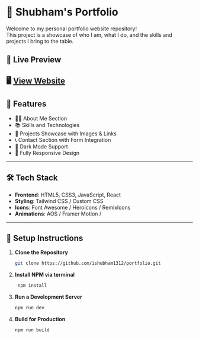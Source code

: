 # 💼 Shubham's Portfolio

Welcome to my personal portfolio website repository!  
This project is a showcase of who I am, what I do, and the skills and projects I bring to the table.

## 🚀 Live Preview

🖥️ [View Website](https://ishubham1312.netlify.app/) 
---

## 📌 Features

- 🧑‍💻 About Me Section
- 📚 Skills and Technologies
- 💼 Projects Showcase with Images & Links
- 📞 Contact Section with Form Integration
- 🌙 Dark Mode Support
- 📱 Fully Responsive Design

---

## 🛠️ Tech Stack

- **Frontend**: HTML5, CSS3, JavaScript, React
- **Styling**: Tailwind CSS / Custom CSS
- **Icons**: Font Awesome / Heroicons / RemixIcons
- **Animations**: AOS / Framer Motion / 

---

## 🧩 Setup Instructions

1. **Clone the Repository**
   ```bash
   git clone https://github.com/ishubham1312/portfolio.git
2. **Install NPM via terminal**
   ```bash
    npm install
4. **Run a Development Server**
   ```bash
   npm run dev
5. **Build for Production**
   ```bash
   npm run build

